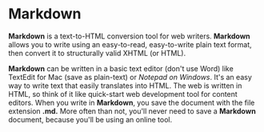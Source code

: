 # Markdown
**Markdown** is a text-to-HTML conversion tool for web writers. **Markdown** allows you to write using an easy-to-read, easy-to-write plain text format, then convert it to structurally valid XHTML (or HTML).

**Markdown** can be written in a basic text editor (don't use Word) like TextEdit for Mac (save as plain-text) or _Notepad on Windows_. It's an easy way to write text that easily translates into HTML. The web is written in HTML, so think of it like quick-start web development tool for content editors. When you write in **Markdown**, you save the document with the file extension **.md.** More often than not, you'll never need to save a **Markdown** document, because you'll be using an online tool.
